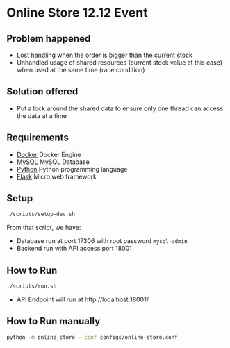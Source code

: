 # Online Store 12.12 Event

## Problem happened

* Lost handling when the order is bigger than the current stock
* Unhandled usage of shared resources (current stock value at this case)
  when used at the same time (race condition)

## Solution offered

* Put a lock around the shared data to ensure only one thread can access
  the data at a time

## Requirements

* [Docker](https://docs.docker.com/get-docker/) Docker Engine
* [MySQL](https://www.mysql.com) MySQL Database
* [Python](https://www.python.org/downloads) Python programming language
* [Flask](https://flask.palletsprojects.com/en/1.1.x/) Micro web framework

## Setup

```bash
./scripts/setup-dev.sh
```

From that script, we have:

* Database run at port 17306 with root password `mysql-admin`
* Backend run with API access port 18001

## How to Run

```bash
./scripts/run.sh
```

* API Endpoint will run at http://localhost:18001/

## How to Run manually

```bash
python -m online_store --conf configs/online-store.conf
```
